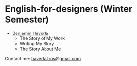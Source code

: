 # English-for-designers (Winter Semester)

- [Benjamín Haverla](https://github.com/BenjaminHaverla/First-impression.git)
  - The Story of My Work
  - Writing My Story
  - The Story About Me

Contact me: haverla.tros@gmail.com
